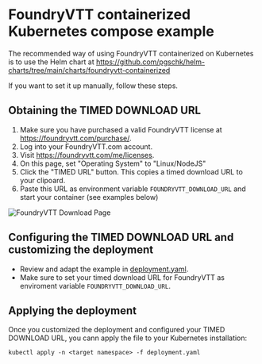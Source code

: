 # FoundryVTT containerized Kubernetes compose example

The recommended way of using FoundryVTT containerized on Kubernetes is to use the Helm chart at https://github.com/pgschk/helm-charts/tree/main/charts/foundryvtt-containerized

If you want to set it up manually, follow these steps.

## Obtaining the TIMED DOWNLOAD URL

1. Make sure you have purchased a valid FoundryVTT license at https://foundryvtt.com/purchase/.
2. Log into your FoundryVTT.com account.
3. Visit https://foundryvtt.com/me/licenses.
4. On this page, set "Operating System" to "Linux/NodeJS"
5. Click the "TIMED URL" button. This copies a timed download URL to your clipoard.
6. Paste this URL as environment variable `FOUNDRYVTT_DOWNLOAD_URL` and start your container (see examples below)

![FoundryVTT Download Page](../docs/download-page.png "FoundryVTT Download Page")

## Configuring the TIMED DOWNLOAD URL and customizing the deployment

- Review and adapt the example in [deployment.yaml](./deployment.yaml).
- Make sure to set your timed download URL for FoundryVTT as enviroment variable `FOUNDRYVTT_DOWNLOAD_URL`.


## Applying the deployment

Once you customized the deployment and configured your TIMED DOWNLOAD URL, you cann apply the file to your Kubernetes installation:

```
kubectl apply -n <target namespace> -f deployment.yaml
```

